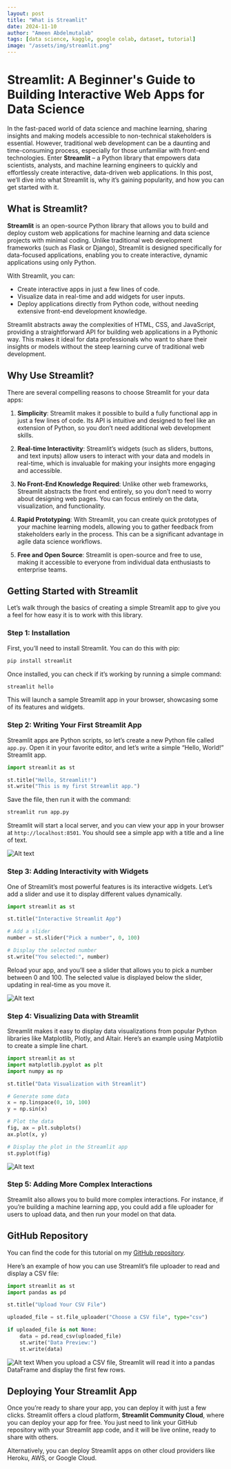 ```yaml
---
layout: post
title: "What is Streamlit"
date: 2024-11-10
author: "Ameen Abdelmutalab"
tags: [data science, kaggle, google colab, dataset, tutorial]
image: "/assets/img/streamlit.png"
---
```


# Streamlit: A Beginner's Guide to Building Interactive Web Apps for Data Science

In the fast-paced world of data science and machine learning, sharing insights and making models accessible to non-technical stakeholders is essential. However, traditional web development can be a daunting and time-consuming process, especially for those unfamiliar with front-end technologies. Enter **Streamlit** – a Python library that empowers data scientists, analysts, and machine learning engineers to quickly and effortlessly create interactive, data-driven web applications. In this post, we’ll dive into what Streamlit is, why it’s gaining popularity, and how you can get started with it.

## What is Streamlit?

**Streamlit** is an open-source Python library that allows you to build and deploy custom web applications for machine learning and data science projects with minimal coding. Unlike traditional web development frameworks (such as Flask or Django), Streamlit is designed specifically for data-focused applications, enabling you to create interactive, dynamic applications using only Python.

With Streamlit, you can:
- Create interactive apps in just a few lines of code.
- Visualize data in real-time and add widgets for user inputs.
- Deploy applications directly from Python code, without needing extensive front-end development knowledge.

Streamlit abstracts away the complexities of HTML, CSS, and JavaScript, providing a straightforward API for building web applications in a Pythonic way. This makes it ideal for data professionals who want to share their insights or models without the steep learning curve of traditional web development.

## Why Use Streamlit?

There are several compelling reasons to choose Streamlit for your data apps:

1. **Simplicity**: Streamlit makes it possible to build a fully functional app in just a few lines of code. Its API is intuitive and designed to feel like an extension of Python, so you don’t need additional web development skills.

2. **Real-time Interactivity**: Streamlit’s widgets (such as sliders, buttons, and text inputs) allow users to interact with your data and models in real-time, which is invaluable for making your insights more engaging and accessible.

3. **No Front-End Knowledge Required**: Unlike other web frameworks, Streamlit abstracts the front end entirely, so you don’t need to worry about designing web pages. You can focus entirely on the data, visualization, and functionality.

4. **Rapid Prototyping**: With Streamlit, you can create quick prototypes of your machine learning models, allowing you to gather feedback from stakeholders early in the process. This can be a significant advantage in agile data science workflows.

5. **Free and Open Source**: Streamlit is open-source and free to use, making it accessible to everyone from individual data enthusiasts to enterprise teams.

## Getting Started with Streamlit

Let’s walk through the basics of creating a simple Streamlit app to give you a feel for how easy it is to work with this library.

### Step 1: Installation

First, you’ll need to install Streamlit. You can do this with pip:

```bash
pip install streamlit
```

Once installed, you can check if it’s working by running a simple command:

```bash
streamlit hello
```

This will launch a sample Streamlit app in your browser, showcasing some of its features and widgets.

### Step 2: Writing Your First Streamlit App

Streamlit apps are Python scripts, so let’s create a new Python file called `app.py`. Open it in your favorite editor, and let’s write a simple “Hello, World!” Streamlit app.

```python
import streamlit as st

st.title("Hello, Streamlit!")
st.write("This is my first Streamlit app.")
```

Save the file, then run it with the command:

```bash
streamlit run app.py
```

Streamlit will start a local server, and you can view your app in your browser at `http://localhost:8501`. You should see a simple app with a title and a line of text.

![Alt text](/assets/img/streamlit1.png)

### Step 3: Adding Interactivity with Widgets

One of Streamlit’s most powerful features is its interactive widgets. Let’s add a slider and use it to display different values dynamically.

```python
import streamlit as st

st.title("Interactive Streamlit App")

# Add a slider
number = st.slider("Pick a number", 0, 100)

# Display the selected number
st.write("You selected:", number)
```

Reload your app, and you’ll see a slider that allows you to pick a number between 0 and 100. The selected value is displayed below the slider, updating in real-time as you move it.

![Alt text](/assets/img/streamlit2.png)
### Step 4: Visualizing Data with Streamlit

Streamlit makes it easy to display data visualizations from popular Python libraries like Matplotlib, Plotly, and Altair. Here’s an example using Matplotlib to create a simple line chart.

```python
import streamlit as st
import matplotlib.pyplot as plt
import numpy as np

st.title("Data Visualization with Streamlit")

# Generate some data
x = np.linspace(0, 10, 100)
y = np.sin(x)

# Plot the data
fig, ax = plt.subplots()
ax.plot(x, y)

# Display the plot in the Streamlit app
st.pyplot(fig)
```
![Alt text](/assets/img/streamlit3.png)
### Step 5: Adding More Complex Interactions

Streamlit also allows you to build more complex interactions. For instance, if you’re building a machine learning app, you could add a file uploader for users to upload data, and then run your model on that data.

## GitHub Repository

You can find the code for this tutorial on my [GitHub repository](https://github.com/AminAbd/Blogs_Codes/tree/master/streamlit_Basics).


Here’s an example of how you can use Streamlit’s file uploader to read and display a CSV file:

```python
import streamlit as st
import pandas as pd

st.title("Upload Your CSV File")

uploaded_file = st.file_uploader("Choose a CSV file", type="csv")

if uploaded_file is not None:
    data = pd.read_csv(uploaded_file)
    st.write("Data Preview:")
    st.write(data)
```
![Alt text](/assets/img/streamlit4.png)
When you upload a CSV file, Streamlit will read it into a pandas DataFrame and display the first few rows.

## Deploying Your Streamlit App

Once you’re ready to share your app, you can deploy it with just a few clicks. Streamlit offers a cloud platform, **Streamlit Community Cloud**, where you can deploy your app for free. You just need to link your GitHub repository with your Streamlit app code, and it will be live online, ready to share with others.

Alternatively, you can deploy Streamlit apps on other cloud providers like Heroku, AWS, or Google Cloud.
